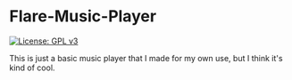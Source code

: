 # Flare-Music-Player

[![License: GPL v3](https://img.shields.io/badge/License-GPLv3-blue.svg)](https://www.gnu.org/licenses/gpl-3.0)

This is just a basic music player that I made for my own use, but I think it's kind of cool.
